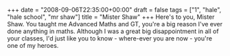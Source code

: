 +++
date = "2008-09-06T22:35:00+00:00"
draft = false
tags = ["1", "hale", "hale school", "mr shaw"]
title = "Mister Shaw"
+++
Here's to you, Mister Shaw. You taught me Advanced Maths and GT, you're a big reason I've ever done anything in maths. Although I was a great big disappointment in all of your classes, I'd just like you to know - where-ever you are now - you're one of my heroes.<div class="blogger-post-footer"><img width='1' height='1' src='https://blogger.googleusercontent.com/tracker/5693059957647979680-3918039692923977053?l=cosmiccowbell.blogspot.com' alt='' /></div>
